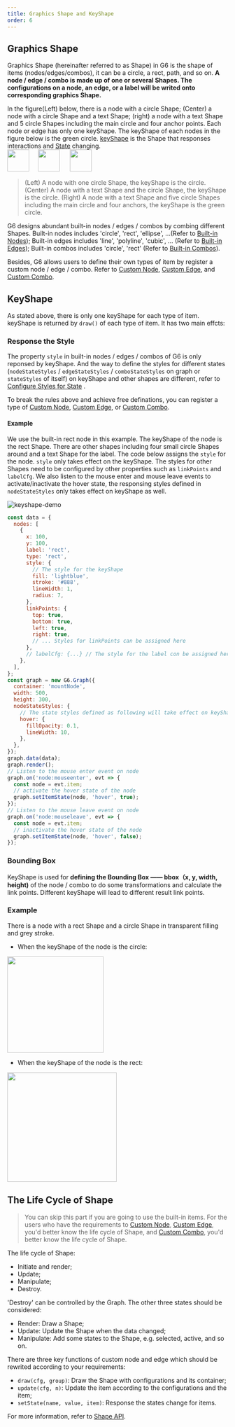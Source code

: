 ```yaml
---
title: Graphics Shape and KeyShape
order: 6
---
```


## Graphics Shape

Graphics Shape (hereinafter referred to as Shape) in G6 is the shape of items (nodes/edges/combos), it can be a circle, a rect, path, and so on. **A node / edge / combo is made up of one or several Shapes. The configurations on a node, an edge, or a label will be writed onto corresponding graphics Shape.**

In the figure(Left) below, there is a node with a circle Shape; (Center) a node with a circle Shape and a text Shape; (right) a node with a text Shape and 5 circle Shapes including the main circle and four anchor points. Each node or edge has only one keyShape. The keyShape of each nodes in the figure below is the green circle. [keyShape](#keyshape) is the Shape that responses interactions and [State](/en/docs/manual/middle/states/state) changing. <br /><img src='https://gw.alipayobjects.com/mdn/rms_f8c6a0/afts/img/A*OcaaTIIu_4cAAAAAAAAAAABkARQnAQ' width=50/>     <img src='https://gw.alipayobjects.com/mdn/rms_f8c6a0/afts/img/A*r5M0Sowd1R8AAAAAAAAAAABkARQnAQ' width=50/>      <img src='https://gw.alipayobjects.com/mdn/rms_f8c6a0/afts/img/A*pHoETad75CIAAAAAAAAAAABkARQnAQ' width=50/>

> (Left) A node with one circle Shape, the keyShape is the circle. (Center) A node with a text Shape and the circle Shape, the keyShape is the circle. (Right) A node with a text Shape and five circle Shapes including the main circle and four anchors, the keyShape is the green circle.

G6 designs abundant built-in nodes / edges / combos by combing different Shapes. Built-in nodes includes 'circle', 'rect', 'ellipse', ...(Refer to [Built-in Nodes](/en/docs/manual/middle/elements/nodes/defaultNode)); Built-in edges includes 'line', 'polyline', 'cubic', ... (Refer to [Built-in Edges](/en/docs/manual/middle/elements/edges/defaultEdge)); Built-in combos includes 'circle', 'rect' (Refer to [Built-in Combos](/en/docs/manual/middle/elements/combos/defaultCombo)).

Besides, G6 allows users to define their own types of item by register a custom node / edge / combo. Refer to [Custom Node](/en/docs/manual/advanced/custom-node), [Custom Edge](/en/docs/manual/advanced/custom-edge), and [Custom Combo](/en/docs/manual/advanced/custom-combo).

## KeyShape

As stated above, there is only one keyShape for each type of item. keyShape is returned by `draw()` of each type of item. It has two main effcts:

### Response the Style

The property `style` in built-in nodes / edges / combos of G6 is only reponsed by keyShape. And the way to define the styles for different states (`nodeStateStyles` / `edgeStateStyles` / `comboStateStyles` on graph or `stateStyles` of itself) on keyShape and other shapes are different, refer to [Configure Styles for State](/en/docs/manual/middle/states/state#configure-styles-for-state) .

To break the rules above and achieve free definations, you can register a type of [Custom Node](/en/docs/manual/advanced/custom-node), [Custom Edge](/en/docs/manual/advanced/custom-edge), or [Custom Combo](/en/docs/manual/advanced/custom-combo).

#### Example

We use the built-in rect node in this example. The keyShape of the node is the rect Shape. There are other shapes including four small circle Shapes around and a text Shape for the label. The code below assigns the `style` for the node. `style` only takes effect on the keyShape. The styles for other Shapes need to be configured by other properties such as `linkPoints` and `labelCfg`. We also listen to the mouse enter and mouse leave events to activate/inactivate the hover state, the responsing styles defined in `nodeStateStyles` only takes effect on keyShape as well.

<img src='https://gw.alipayobjects.com/mdn/rms_f8c6a0/afts/img/A*wWckTbi910IAAAAAAAAAAABkARQnAQ' alt='keyshape-demo' with='50'/>

```javascript
const data = {
  nodes: [
    {
      x: 100,
      y: 100,
      label: 'rect',
      type: 'rect',
      style: {
        // The style for the keyShape
        fill: 'lightblue',
        stroke: '#888',
        lineWidth: 1,
        radius: 7,
      },
      linkPoints: {
        top: true,
        bottom: true,
        left: true,
        right: true,
        // ... Styles for linkPoints can be assigned here
      },
      // labelCfg: {...} // The style for the label con be assigned here
    },
  ],
};
const graph = new G6.Graph({
  container: 'mountNode',
  width: 500,
  height: 300,
  nodeStateStyles: {
    // The state styles defined as following will take effect on keyShape only. To define state styles on other shapes, refer to the link Configure Styles for State above
    hover: {
      fillOpacity: 0.1,
      lineWidth: 10,
    },
  },
});
graph.data(data);
graph.render();
// Listen to the mouse enter event on node
graph.on('node:mouseenter', evt => {
  const node = evt.item;
  // activate the hover state of the node
  graph.setItemState(node, 'hover', true);
});
// Listen to the mouse leave event on node
graph.on('node:mouseleave', evt => {
  const node = evt.item;
  // inactivate the hover state of the node
  graph.setItemState(node, 'hover', false);
});
```

### Bounding Box

KeyShape is used for **defining the Bounding Box —— bbox（x, y, width, height)** of the node / combo to do some transformations and calculate the link points. Different keyShape will lead to different result link points.

### Example 

There is a node with a rect Shape and a circle Shape in transparent filling and grey stroke.

- When the keyShape of the node is the circle:

<img src='https://gw.alipayobjects.com/mdn/rms_f8c6a0/afts/img/A*CY7cSaMs4U0AAAAAAAAAAABkARQnAQ' width=220/>

- When the keyShape of the node is the rect:

<img src='https://gw.alipayobjects.com/mdn/rms_f8c6a0/afts/img/A*upWTQLTvxGEAAAAAAAAAAABkARQnAQ' width=250/>

## The Life Cycle of Shape

> You can skip this part if you are going to use the built-in items. For the users who have the requirements to [Custom Node](/en/docs/manual/advanced/custom-node), [Custom Edge](/en/docs/manual/advanced/custom-edge), you'd better know the life cycle of Shape, and [Custom Combo](/en/docs/manual/advanced/custom-combo), you'd better know the life cycle of Shape.

The life cycle of Shape:

- Initiate and render;
- Update;
- Manipulate;
- Destroy.

'Destroy' can be controlled by the Graph. The other three states should be considered:

- Render: Draw a Shape;
- Update: Update the Shape when the data changed;
- Manipulate: Add some states to the Shape, e.g. selected, active, and so on.

There are three key functions of custom node and edge which should be rewrited according to your requirements:

- `draw(cfg, group)`: Draw the Shape with configurations and its container;
- `update(cfg, n)`: Update the item according to the configurations and the item;
- `setState(name, value, item)`: Response the states change for items.

For more information, refer to [Shape API](/en/docs/api/Shape).
